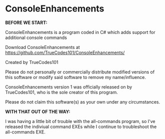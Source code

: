 # ConsoleEnhancements

__BEFORE WE START:__



ConsoleEnhancements is a  program coded in C# which adds support for additional console commands

Download ConsoleEnhancements at https://github.com/TrueCodes101/ConsoleEnhancements/

Created by TrueCodes101

Please do not personally or commercially distribute modified versions of this software or modify said software to remove my name/influence.

ConsoleEnhancements version 1 was officially released on by TrueCodes101, who is the sole creator of this program.

Please do not claim this software(s) as your own under any circumstances.



__WITH THAT OUT OF THE WAY:__



I was having a little bit of trouble with the all-commands program,
so I've released the indiviual command EXEs while I continue to
troubleshoot the all-commands EXE.
